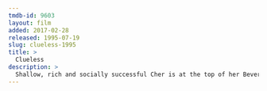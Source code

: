 ```yaml
---
tmdb-id: 9603
layout: film
added: 2017-02-28
released: 1995-07-19
slug: clueless-1995
title: >
  Clueless
description: >
  Shallow, rich and socially successful Cher is at the top of her Beverly Hills high school's pecking scale. Seeing herself as a matchmaker, Cher first coaxes two teachers into dating each other. Emboldened by her success, she decides to give hopelessly klutzy new student Tai a makeover. When Tai becomes more popular than she is, Cher realizes that her disapproving ex-stepbrother was right about how misguided she was -- and falls for him.
---
```

